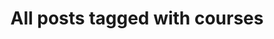 ---
layout: tag
title: "All posts tagged with courses"
permalink: /weblog/tags/courses/
taxonomy: courses
---
